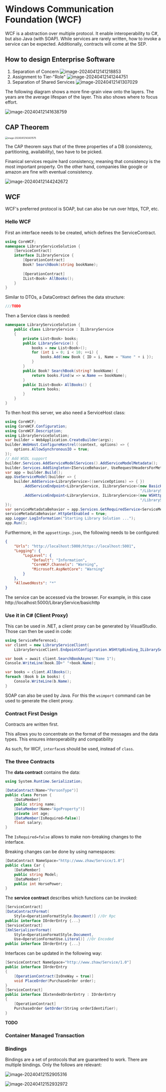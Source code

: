 # Windows Communication Foundation (WCF)

WCF is a abstraction over multiple protocol. It enable interoperability to C#, but also Java (with SOAP). While services are rarely written, how to invoke a service can be expected. Additionally, contracts will come at the SEP.

## How to design Enterprise Software

1. Separation of Concern
   ![image-20240412141218853](./res/05_Windows%20Communication%20Foundation/image-20240412141218853.png)
2. Assignment to Tier-"Role"
   ![image-20240412141244751](./res/05_Windows%20Communication%20Foundation/image-20240412141244751.png)
3. Separation of Shared Services
   ![image-20240412141307029](./res/05_Windows%20Communication%20Foundation/image-20240412141307029.png)

The following diagram shows a more fine-grain view onto the layers. The years are the average lifespan of the layer. This also shows where to focus effort.	

![image-20240412141638759](./res/05_Windows%20Communication%20Foundation/image-20240412141638759.png)

## CAP Theorem

<img src="./res/05_Windows%20Communication%20Foundation/image-20240412143431575.png" alt="image-20240412143431575" style="zoom:50%;" />

The CAP theorem says that of the three properties of a DB (consistency, partitioning, availability), two have to be picked.

Finanical services require hard consistency, meaning that consistency is the most important property. On the other hand, companies like google or amazon are fine with eventual consistency.

![image-20240412144242672](./res/05_Windows%20Communication%20Foundation/image-20240412144242672.png)

## WCF

WCF's preferred protocol is SOAP, but can also be run over https, TCP, etc. 



### Hello WCF

First an interface needs to be created, which defines the ServiceContract.

```c#
using CoreWCF;
namespace LibraryServiceSolution {
    [ServiceContract]
    interface ILibraryService {
        [OperationContract]
		Book? SearchBook(string bookName);
        
        [OperationContract]
        IList<Book> AllBooks();
    }
}
```

Similar to DTOs, a DataContract defines the data structure:

```c#
///TODO
```

Then a Service class is needed:

```c#
namespace LibraryServiceSolution {
    public class LibraryService : ILibraryService
    {
        private List<Book> books;
        public LibraryService() {
            books = new List<Book>();
            for (int i = 0; i < 10; ++i) {
                books.Add(new Book { ID = i, Name = "Name " + i });
            }
        }
        public Book? SearchBook(string? bookName) {
            return books.Find(w => w.Name == bookName);
        }
        public IList<Book> AllBooks() {
            return books;
        }
    }
}
```

To then host this server, we also need a ServiceHost class:

```c#
using CoreWCF;
using CoreWCF.Configuration;
using CoreWCF.Description;
using LibraryServiceSolution;
var builder = WebApplication.CreateBuilder(args);
builder.WebHost.ConfigureKestrel((context, options) => {
    options.AllowSynchronousIO = true;
});
// Add WSDL support
builder.Services.AddServiceModelServices().AddServiceModelMetadata();
builder.Services.AddSingleton<IServiceBehavior, UseRequestHeadersForMetadataAddressBehavior>();
var app = builder.Build();
app.UseServiceModel(builder => {
    builder.AddService<LibraryService>((serviceOptions) => { })
        .AddServiceEndpoint<LibraryService, ILibraryService>(new BasicHttpBinding(),
                                                             "/LibraryService/basichttp")
        .AddServiceEndpoint<LibraryService, ILibraryService>(new WSHttpBinding(SecurityMode.Transport),
                                                             "/LibraryService/WSHttps");
});
var serviceMetadataBehavior = app.Services.GetRequiredService<ServiceMetadataBehavior>();
serviceMetadataBehavior.HttpGetEnabled = true;
app.Logger.LogInformation("Starting Library Solution ...");
app.Run();
```

Furthermore, in the `appsettings.json`, the following needs to be configured:

```json
{
    "Urls": "http://localhost:5000;https://localhost:5001",
    "Logging": {
        "LogLevel": {
            "Default": "Information",
            "CoreWCF.Channels": "Warning",
            "Microsoft.AspNetCore": "Warning"
        }
    },
    "AllowedHosts": "*"
}
```

The service can be accessed via the browser. For example, in this case http://localhost:5000/LibraryService/basichttp

### Use it in C# (Client Proxy)

This can be used in .NET, a client proxy can be generated by VisualStudio. Those can then be used in code:

```c#
using ServiceReference1;
var client = new LibraryServiceClient(
    LibraryServiceClient.EndpointConfiguration.WSHttpBinding_ILibraryService);

var book = await client.SearchBookAsync("Name 1");
Console.WriteLine(book.ID+" "+book.Name);

var books = client.AllBooks();
foreach (Book b in books) {
    Console.WriteLine(b.Name);
}
```

SOAP can also be used by Java. For this the `wsimport` command can be used to generate the client proxy.

### Contract First Design

Contracts are written first. 

This allows you to concentrate on the format of the messages and the data types. This ensures interoperability and compatibility 

As such, for WCF, `interface`s should be used, instead of `class`.

### The three Contracts

The **data contract** contains the data:

```c#
using System.Runtime.Serialization;

[DataContract(Name="PersonType")]
public class Person {
    [DataMember]
    public string name;
    [DataMember(Name="AgeProperty")]
    private int age;
    [DataMember(IsRequired=false)] 
    float salary;
}
```

The `IsRequired=false` allows to make non-breaking changes to the interface.

Breaking changes can be done by using namespaces:

```c#
[DataContract NameSpace="http://www.zhaw/Service/1.0"]
public class Car {
    [DataMember]
    public string Model;
    [DataMember]
    public int HorsePower;
}
```

The **service contract** describes which functions can be invoked:

```c#
[ServiceContract]
[DataContractFormat(
    Style=OperationFormatStyle.Document)] //Or Rpc
public interface IOrderEntry {...}
[ServiceContract]
[XmlSerializerFormat(
    Style=OperationFormatStyle.Document,
    Use=OperationFormatUse.Literal)] //Or Encoded
public interface IOrderEntry {...}
```

Interfaces can be updated in the following way:

```c#
[ServiceContract NameSpace="http://www.zhaw/Service/1.0"]
public interface IOrderEntry
{
    [OperationContract(IsOneWay = true)]
    void PlaceOrder(PurchaseOrder order);
}
[ServiceContract]
public interface IExtendedOrderEntry : IOrderEntry
{
    [OperationContract]
    PurchaseOrder GetOrder(String orderIdentifier);
}
```

**TODO**

### Container Managed Transaction

### Bindings

Bindings are a set of protocols that are guaranteed to work. There are multiple bindings. Only the follows are relevant:

![image-20240412152905316](./res/05_Windows%20Communication%20Foundation/image-20240412152905316.png)

![image-20240412152932972](./res/05_Windows%20Communication%20Foundation/image-20240412152932972.png)